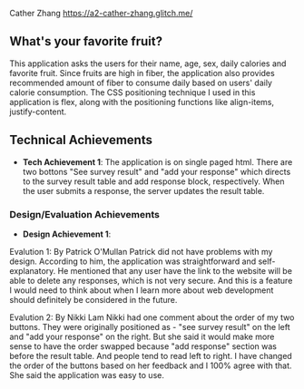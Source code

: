 Cather Zhang
https://a2-cather-zhang.glitch.me/

## What's your favorite fruit?
This application asks the users for their name, age, sex, daily calories and favorite fruit. Since fruits are high in fiber, the application also provides recommended amount of fiber to consume daily based on users' daily calorie consumption. The CSS positioning technique I used in this application is flex, along with the positioning functions like align-items, justify-content.

## Technical Achievements
- **Tech Achievement 1**: The application is on single paged html. There are two bottons "See survey result" and "add your response" which directs to the survey result table and add response block, respectively. When the user submits a response, the server updates the result table.

### Design/Evaluation Achievements
- **Design Achievement 1**: 

Evalution 1: By Patrick O'Mullan
    Patrick did not have problems with my design. According to him, the application was straightforward and self-explanatory. He mentioned that any user have the link to the website will be able to delete any responses, which is not very secure. And this is a feature I would need to think about when I learn more about web development should definitely be considered in the future. 

Evalution 2: By Nikki Lam
    Nikki had one comment about the order of my two buttons. They were originally positioned as - "see survey result" on the left and "add your response" on the right. But she said it would make more sense to have the order swapped because "add response" section was before the result table. And people tend to read left to right. I have changed the order of the buttons based on her feedback and I 100% agree with that. She said the application was easy to use.
